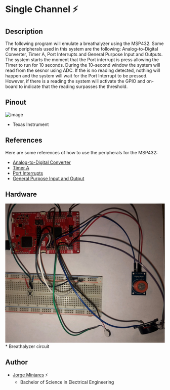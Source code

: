 # **Single Channel :zap:**

## **Description**
The following program will emulate a breathalyzer using the MSP432. Some of the peripherals used in this system are the following: Analog-to-Digital Converter, Timer A, Port Interrupts and General Purpose Input and Outputs. The system starts the moment that the Port interrupt is press allowing the Timer to run for 10 seconds. During the 10-second window the system will read from the sesnor using ADC. If the is no reading detected, nothing will happen and the system will wait for the Port Interrupt to be pressed. However, if there is a reading the system will activate the GPIO and on-board to indicate that the reading surpasses the threshold. 

## **Pinout**
![image](https://user-images.githubusercontent.com/60948298/146273491-d2079ae0-385a-4f9a-ac03-24f95911efea.png)
- Texas Instrument
## **References**
Here are some references of how to use the peripherals for the MSP432:  
* [Analog-to-Digital Converter](https://github.com/jminjares4/MSP432-Example-Codes/tree/main/Analog%20to%20Digital%20Converter%20(ADC))
* [Timer A](https://github.com/jminjares4/MSP432-Example-Codes/tree/main/TimerA)
* [Port Interrupts](https://github.com/jminjares4/MSP432-Example-Codes/tree/main/Port%20Interrupts)
* [General Purpose Input and Output](https://github.com/jminjares4/MSP432-Example-Codes/tree/main/General%20Purpose%20Input%20and%20Output%20(GPIO))
## **Hardware**

<img src="image/breathalyzer.jpg"> <br>
    * Breathalyzer circuit

## **Author** 
- [Jorge Minjares](https://github.com/JorgeMinjares) :zap:
    - Bachelor of Science in Electrical Engineering